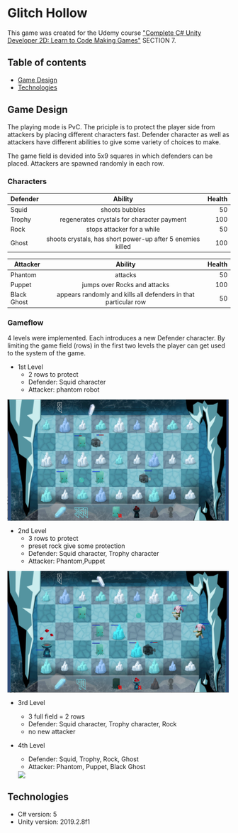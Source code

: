 # Glitch Hollow
This game was created for the Udemy course ["Complete C# Unity Developer 2D: Learn to Code Making Games"](https://www.udemy.com/course/unitycourse/) SECTION 7. 

## Table of contents
* [Game Design](#game-design)
* [Technologies](#technologies)


## Game Design
The playing mode is PvC. The priciple is to protect the player side from attackers by placing different characters fast. 
Defender character as well as attackers have different abilities to give some variety of choices to make. 

The game field is devided into 5x9 squares in which defenders can be placed. Attackers are spawned randomly in each row.

### Characters
   
| Defender       | Ability          | Health  |
| ------------- |:-------------:| -----:|
| Squid      | shoots bubbles| 50 |
| Trophy     | regenerates crystals for character payment |   100 |
| Rock | stops attacker for a while|    50 |
| Ghost | shoots crystals, has short power-up after 5 enemies killed   |    100 |

| Attacker      | Ability          | Health  |
| ------------- |:-------------:| -----:|
| Phantom      |attacks| 50 |
| Puppet    | jumps over Rocks and attacks |   100 |
| Black Ghost | appears randomly and kills all defenders in that particular row|    50 |


### Gameflow
4 levels were implemented. Each introduces a new Defender character. By limiting the game field (rows) in the first two levels the player can get used to the system of the game.

* 1st Level   
  * 2 rows to protect 
  * Defender: Squid character
  * Attacker: phantom robot
 <img align="center" src="/DemoImages/Level1.PNG" width="500">

* 2nd Level 
  * 3 rows to protect 
  * preset rock give some protection
  * Defender: Squid character, Trophy character 
  * Attacker: Phantom,Puppet
 <img align="center" src="/DemoImages/Level2.PNG" width="500">
 
* 3rd Level 
  * 3 full field = 2 rows
  * Defender: Squid character, Trophy character, Rock 
  * no new attacker
  
* 4th Level 
  * Defender: Squid, Trophy, Rock, Ghost
  * Attacker: Phantom, Puppet, Black Ghost
  <img align="center" src="/DemoImages/gameplay2.gif" width="500">

## Technologies
* C# version: 5
* Unity version: 2019.2.8f1
